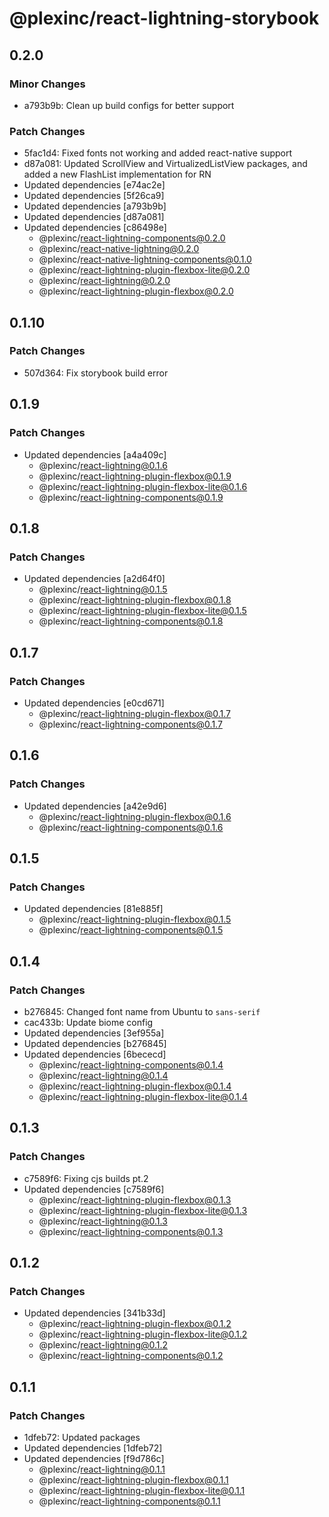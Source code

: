 # @plexinc/react-lightning-storybook

## 0.2.0

### Minor Changes

- a793b9b: Clean up build configs for better support

### Patch Changes

- 5fac1d4: Fixed fonts not working and added react-native support
- d87a081: Updated ScrollView and VirtualizedListView packages, and added a new FlashList implementation for RN
- Updated dependencies [e74ac2e]
- Updated dependencies [5f26ca9]
- Updated dependencies [a793b9b]
- Updated dependencies [d87a081]
- Updated dependencies [c86498e]
  - @plexinc/react-lightning-components@0.2.0
  - @plexinc/react-native-lightning@0.2.0
  - @plexinc/react-native-lightning-components@0.1.0
  - @plexinc/react-lightning-plugin-flexbox-lite@0.2.0
  - @plexinc/react-lightning@0.2.0
  - @plexinc/react-lightning-plugin-flexbox@0.2.0

## 0.1.10

### Patch Changes

- 507d364: Fix storybook build error

## 0.1.9

### Patch Changes

- Updated dependencies [a4a409c]
  - @plexinc/react-lightning@0.1.6
  - @plexinc/react-lightning-plugin-flexbox@0.1.9
  - @plexinc/react-lightning-plugin-flexbox-lite@0.1.6
  - @plexinc/react-lightning-components@0.1.9

## 0.1.8

### Patch Changes

- Updated dependencies [a2d64f0]
  - @plexinc/react-lightning@0.1.5
  - @plexinc/react-lightning-plugin-flexbox@0.1.8
  - @plexinc/react-lightning-plugin-flexbox-lite@0.1.5
  - @plexinc/react-lightning-components@0.1.8

## 0.1.7

### Patch Changes

- Updated dependencies [e0cd671]
  - @plexinc/react-lightning-plugin-flexbox@0.1.7
  - @plexinc/react-lightning-components@0.1.7

## 0.1.6

### Patch Changes

- Updated dependencies [a42e9d6]
  - @plexinc/react-lightning-plugin-flexbox@0.1.6
  - @plexinc/react-lightning-components@0.1.6

## 0.1.5

### Patch Changes

- Updated dependencies [81e885f]
  - @plexinc/react-lightning-plugin-flexbox@0.1.5
  - @plexinc/react-lightning-components@0.1.5

## 0.1.4

### Patch Changes

- b276845: Changed font name from Ubuntu to `sans-serif`
- cac433b: Update biome config
- Updated dependencies [3ef955a]
- Updated dependencies [b276845]
- Updated dependencies [6bececd]
  - @plexinc/react-lightning-components@0.1.4
  - @plexinc/react-lightning@0.1.4
  - @plexinc/react-lightning-plugin-flexbox@0.1.4
  - @plexinc/react-lightning-plugin-flexbox-lite@0.1.4

## 0.1.3

### Patch Changes

- c7589f6: Fixing cjs builds pt.2
- Updated dependencies [c7589f6]
  - @plexinc/react-lightning-plugin-flexbox@0.1.3
  - @plexinc/react-lightning-plugin-flexbox-lite@0.1.3
  - @plexinc/react-lightning@0.1.3
  - @plexinc/react-lightning-components@0.1.3

## 0.1.2

### Patch Changes

- Updated dependencies [341b33d]
  - @plexinc/react-lightning-plugin-flexbox@0.1.2
  - @plexinc/react-lightning-plugin-flexbox-lite@0.1.2
  - @plexinc/react-lightning@0.1.2
  - @plexinc/react-lightning-components@0.1.2

## 0.1.1

### Patch Changes

- 1dfeb72: Updated packages
- Updated dependencies [1dfeb72]
- Updated dependencies [f9d786c]
  - @plexinc/react-lightning@0.1.1
  - @plexinc/react-lightning-plugin-flexbox@0.1.1
  - @plexinc/react-lightning-plugin-flexbox-lite@0.1.1
  - @plexinc/react-lightning-components@0.1.1
